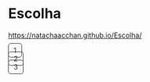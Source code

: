 # Escolha

https://natachaacchan.github.io/Escolha/

<!DOCTYPE html>
<html lang="pt-br">
<head>
<meta charset="UTF-8">
<meta name="viewport" content="width=device-width, initial-scale=1.0">
<title>Links das Páginas</title>
<style>
    /* Estilo para a lista */
    ul {
        list-style-type: none;
        padding: 0;
    }

    /* Estilo para os itens da lista */
    li {
        display: inline-block;
        margin-right: 10px;
    }

    /* Estilo para os links */
    li a {
        text-decoration: none;
        color: #333;
        padding: 5px 10px;
        border: 1px solid #333;
        border-radius: 5px;
    }

    /* Estilo para os links quando hover */
    li a:hover {
        background-color: #333;
        color: #fff;
    }
</style>
</head>
<body>

<ul>
    <li><a href="pagina1.html">1</a></li>
    <li><a href="pagina2.html">2</a></li>
    <li><a href="pagina3.html">3</a></li>
</ul>

</body>
</html>
